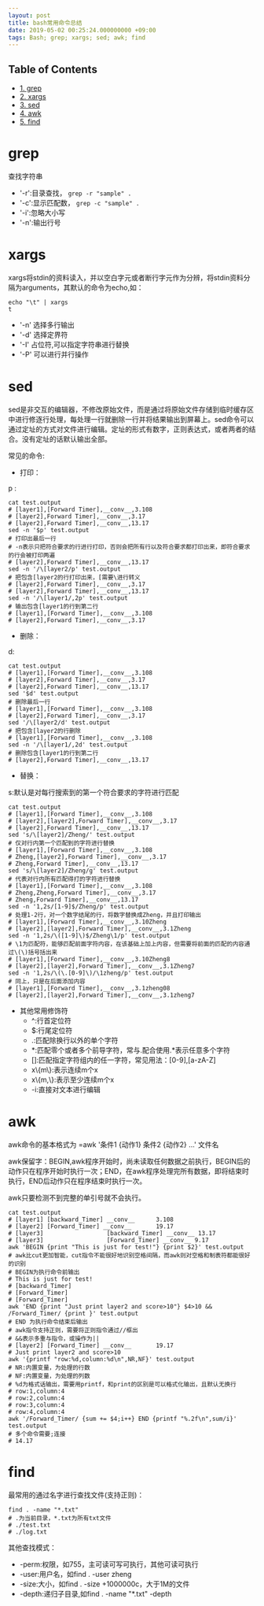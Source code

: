 ```yaml
---
layout: post
title: bash常用命令总结
date: 2019-05-02 00:25:24.000000000 +09:00
tags: Bash; grep; xargs; sed; awk; find 
---
```

<div id="table-of-contents">
<h2>Table of Contents</h2>
<div id="text-table-of-contents">
<ul>
<li><a href="#sec-1">1. grep</a></li>
<li><a href="#sec-2">2. xargs</a></li>
<li><a href="#sec-3">3. sed</a></li>
<li><a href="#sec-4">4. awk</a></li>
<li><a href="#sec-5">5. find</a></li>
</ul>
</div>
</div>

# grep<a id="sec-1" name="sec-1"></a>

查找字符串
-   '-r':目录查找， `grep -r "sample" .`
-   '-c':显示匹配数， `grep -c "sample" .`
-   '-i':忽略大小写
-   '-n':输出行号

# xargs<a id="sec-2" name="sec-2"></a>

xargs将stdin的资料读入，并以空白字元或者断行字元作为分辨，将stdin资料分隔为arguments，其默认的命令为echo,如：

    echo "\t" | xargs
    t

-   '-n' 选择多行输出
-   '-d' 选择定界符
-   '-I' 占位符,可以指定字符串进行替换
-   '-P' 可以进行并行操作

# sed<a id="sec-3" name="sec-3"></a>

sed是非交互的编辑器，不修改原始文件，而是通过将原始文件存储到临时缓存区中进行修逐行处理，每处理一行就删除一行并将结果输出到屏幕上。sed命令可以通过定址的方式对文件进行编辑。定址的形式有数字，正则表达式，或者两者的结合。没有定址的话默认输出全部。

常见的命令:

-   打印：

p :

    cat test.output
    # [layer1],[Forward Timer],__conv__,3.108
    # [layer2],Forward Timer],__conv__,3.17
    # [layer2],Forward Timer],__conv__,13.17
    sed -n '$p' test.output
    # 打印出最后一行
    # -n表示只把符合要求的行进行打印，否则会把所有行以及符合要求都打印出来，即符合要求的行会被打印两遍
    # [layer2],Forward Timer],__conv__,13.17
    sed -n '/\[layer2/p' test.output
    # 把包含[layer2的行打印出来，[需要\进行转义
    # [layer2],Forward Timer],__conv__,3.17
    # [layer2],Forward Timer],__conv__,13.17
    sed -n '/\[layer1/,2p' test.output
    # 输出包含[layer1的行到第二行
    # [layer1],[Forward Timer],__conv__,3.108
    # [layer2],Forward Timer],__conv__,3.17

-   删除：

d:

    cat test.output
    # [layer1],[Forward Timer],__conv__,3.108
    # [layer2],Forward Timer],__conv__,3.17
    # [layer2],Forward Timer],__conv__,13.17
    sed '$d' test.output
    # 删除最后一行
    # [layer1],[Forward Timer],__conv__,3.108
    # [layer2],Forward Timer],__conv__,3.17
    sed '/\[layer2/d' test.output
    # 把包含[layer2的行删除
    # [layer1],[Forward Timer],__conv__,3.108
    sed -n '/\[layer1/,2d' test.output
    # 删除包含[layer1的行到第二行
    # [layer2],Forward Timer],__conv__,13.17

-   替换：

s:默认是对每行搜索到的第一个符合要求的字符进行匹配

    cat test.output
    # [layer1],[Forward Timer],__conv__,3.108
    # [layer2],[layer2],Forward Timer],__conv__,3.17
    # [layer2],Forward Timer],__conv__,13.17
    sed 's/\[layer2]/Zheng/' test.output
    # 仅对行内第一个匹配到的字符进行替换
    # [layer1],[Forward Timer],__conv__,3.108
    # Zheng,[layer2],Forward Timer],__conv__,3.17
    # Zheng,Forward Timer],__conv__,13.17
    sed 's/\[layer2]/Zheng/g' test.output
    # 代表对行内所有匹配得打的字符进行替换
    # [layer1],[Forward Timer],__conv__,3.108
    # Zheng,Zheng,Forward Timer],__conv__,3.17
    # Zheng,Forward Timer],__conv__,13.17
    sed -n '1,2s/[1-9]$/Zheng/p' test.output
    # 处理1-2行，对一个数字结尾的行，将数字替换成Zheng，并且打印输出
    # [layer1],[Forward Timer],__conv__,3.10Zheng
    # [layer2],[layer2],Forward Timer],__conv__,3.1Zheng
    sed -n '1,2s/\([1-9]\)$/Zheng\1/p' test.output
    # \1为匹配符，能够匹配前面字符内容，在该基础上加上内容，但需要将前面的匹配的内容通过\(\)括号括出来
    # [layer1],[Forward Timer],__conv__,3.10Zheng8
    # [layer2],[layer2],Forward Timer],__conv__,3.1Zheng7
    sed -n '1,2s/\(\.[0-9]\)/\1zheng/p' test.output 
    # 同上，只是在后面添加内容
    # [layer1],[Forward Timer],__conv__,3.1zheng08
    # [layer2],[layer2],Forward Timer],__conv__,3.1zheng7

-   其他常用修饰符
    -   ^:行首定位符
    -   $:行尾定位符
    -   .:匹配除换行以外的单个字符
    -   \*:匹配零个或者多个前导字符，常与.配合使用.\*表示任意多个字符
    -   []:匹配指定字符组内的任一字符，常见用法：[0-9],[a-zA-Z]
    -   x\\{m\\}:表示连续m个x
    -   x\\{m,\\}:表示至少连续m个x
    -   -i:直接对文本进行编辑

# awk<a id="sec-4" name="sec-4"></a>

awk命令的基本格式为 =awk '条件1 {动作1} 条件2 {动作2} &#x2026;' 文件名

awk保留字：BEGIN,awk程序开始时，尚未读取任何数据之前执行，BEGIN后的动作只在程序开始时执行一次；END，在awk程序处理完所有数据，即将结束时执行，END后动作只在程序结束时执行一次。

awk只要检测不到完整的单引号就不会执行。

    cat test.output 
    # [layer1] [backward_Timer] __conv__      3.108
    # [layer2] [Forward_Timer] __conv__       19.17
    # [layer3]                  [backward_Timer] __conv__ 13.17
    # [layer3]                  [Forward_Timer] __conv__ 9.17
    awk 'BEGIN {print "This is just for test!"} {print $2}' test.output
    # awk比cut更加智能，cut指令不能很好地识别空格间隔，而awk则对空格和制表符都能很好的识别
    # BEGIN为执行命令前输出
    # This is just for test!
    # [backward_Timer]
    # [Forward_Timer]
    # [Forward_Timer]
    awk 'END {print "Just print layer2 and score>10"} $4>10 && /Forward_Timer/ {print }' test.output 
    # END 为执行命令结束后输出
    # awk指令支持正则，需要将正则指令通过//框出
    # &&表示多重与指令，或操作为||
    # [layer2] [Forward_Timer] __conv__       19.17
    # Just print layer2 and score>10
    awk '{printf "row:%d,column:%d\n",NR,NF}' test.output 
    # NR:内置变量，为处理的行数
    # NF:内置变量，为处理的列数
    # %d为格式话输出，需要用printf，和print的区别是可以格式化输出，且默认无换行
    # row:1,column:4
    # row:2,column:4
    # row:3,column:4
    # row:4,column:4
    awk '/Forward_Timer/ {sum += $4;i++} END {printf "%.2f\n",sum/i}' test.output 
    # 多个命令需要;连接
    # 14.17

# find<a id="sec-5" name="sec-5"></a>

最常用的通过名字进行查找文件(支持正则)：

    find . -name "*.txt"
    # .为当前目录，*.txt为所有txt文件
    # ./test.txt
    # ./log.txt

其他查找模式：

-   -perm:权限，如755，主可读可写可执行，其他可读可执行
-   -user:用户名，如find . -user zheng
-   -size:大小，如find . -size +1000000c，大于1M的文件
-   -depth:递归子目录,如find . -name "\*.txt" -depth

